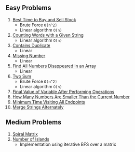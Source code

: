 ## Easy Problems

1. [Best Time to Buy and Sell Stock](https://leetcode.com/problems/best-time-to-buy-and-sell-stock/)
    - Brute Force `O(n^2)`
    - Linear algorithm `O(n)`
2. [Counting Words with a Given String](https://leetcode.com/problems/counting-words-with-a-given-prefix/)
   - Linear algorithm `O(n)`
3. [Contains Duplicate](https://leetcode.com/problems/contains-duplicate/)  
   - Linear  
4. [Missing Number](https://leetcode.com/problems/missing-number/)  
   - Linear  
5. [Find All Numbers Disappeared in an Array](https://leetcode.com/problems/find-all-numbers-disappeared-in-an-array)
   - Linear  
6. [Two Sum](https://leetcode.com/problems/two-sum)
   - Brute Force `O(n^2)`
   - Linear algorithm `O(n)`
7. [Final Value of Variable After Performing Operations](https://leetcode.com/problems/final-value-of-variable-after-performing-operations)
8. [How Many Numbers Are Smaller Than the Current Number](https://leetcode.com/problems/how-many-numbers-are-smaller-than-the-current-number/description/)
9. [Minimum Time Visiting All Endpoints](https://leetcode.com/problems/minimum-time-visiting-all-points)  
10. [Merge Strings Alternately](https://leetcode.com/problems/merge-strings-alternately)

## Medium Problems

1. [Spiral Matrix](https://leetcode.com/problems/spiral-matrix)  
2. [Number of Islands](https://leetcode.com/problems/number-of-islands/description/)
   - Implementation using iterative BFS over a matrix